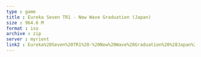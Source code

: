 ```yaml
---
type : game
title : Eureka Seven TR1 - New Wave Graduation (Japan)
size : 964.6 M
format : iso
archive : zip
server : myrient
link2 : Eureka%20Seven%20TR1%20-%20New%20Wave%20Graduation%20%28Japan%29
---
```

